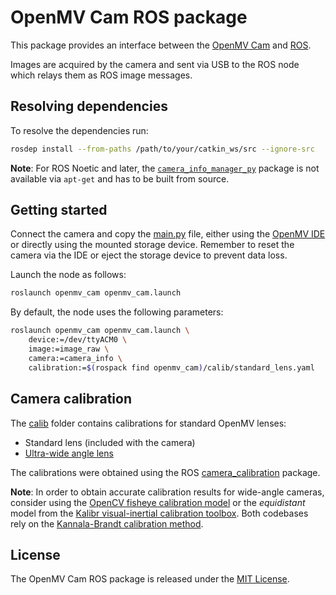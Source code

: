 # OpenMV Cam ROS package

This package provides an interface between the [OpenMV Cam](https://openmv.io/) and [ROS](http://www.ros.org/).

Images are acquired by the camera and sent via USB to the ROS node which relays them as ROS image messages.

## Resolving dependencies

To resolve the dependencies run:

```sh
rosdep install --from-paths /path/to/your/catkin_ws/src --ignore-src
```

**Note**:
For ROS Noetic and later, the [`camera_info_manager_py`](https://github.com/ros-perception/camera_info_manager_py) package is not available via `apt-get` and has to be built from source.

## Getting started

Connect the camera and copy the [main.py](util/main.py) file, either using the [OpenMV IDE](https://openmv.io/pages/download) or directly using the mounted storage device.
Remember to reset the camera via the IDE or eject the storage device to prevent data loss.

Launch the node as follows:

```sh
roslaunch openmv_cam openmv_cam.launch
```

By default, the node uses the following parameters:

```sh
roslaunch openmv_cam openmv_cam.launch \
    device:=/dev/ttyACM0 \
    image:=image_raw \
    camera:=camera_info \
    calibration:=$(rospack find openmv_cam)/calib/standard_lens.yaml
```

## Camera calibration

The [calib](calib/) folder contains calibrations for standard OpenMV lenses:

* Standard lens (included with the camera)
* [Ultra-wide angle lens](https://openmv.io/collections/lenses/products/ultra-wide-angle-lens)

The calibrations were obtained using the ROS [camera_calibration](http://wiki.ros.org/camera_calibration) package.

**Note**:
In order to obtain accurate calibration results for wide-angle cameras, consider using the [OpenCV fisheye calibration model](https://docs.opencv.org/3.4.8/db/d58/group__calib3d__fisheye.html) or the *equidistant* model from the [Kalibr visual-inertial calibration toolbox](https://github.com/ethz-asl/kalibr).
Both codebases rely on the [Kannala-Brandt calibration method](https://ieeexplore.ieee.org/document/1642666).

## License

The OpenMV Cam ROS package is released under the [MIT License](LICENSE.md).
